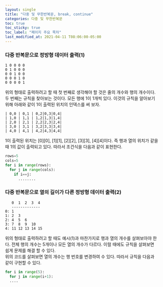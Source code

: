 ```yaml
---
layout: single
title: "다중 및 무한반복문, break, continue"
categories: 다중 및 무한반복문
toc: true
toc_sticky: true
toc_label: "페이지 주요 목차"
last_modified_at: 2021-04-11 T08:06:00-05:00
---
```


### 다중 반복문으로 정방형 데이터 출력(1)
~~~
1 0 0 0 0 
0 1 0 0 0
0 0 1 0 0
0 0 0 1 0
0 0 0 0 1
~~~
위의 형태로 출력하려고 할 때 첫 번째로 생각해야 할 것은 줄의 개수와 행의 개수이다. 두 번째는 규칙을 찾아보는 것이다. 모든 행에 1이 1개씩 있다. 이것의 규칙을 알아보기 위해 아래와 같이 1이 출력된 위치의 인덱스를 써 보자.

~~~
| 0,0 | 0,1 | 0,2|0,3|0,4|
| 1,0 | 1,1 | 1,2|1,3|1,4|
| 2,0 | 2,1 | 2,2|2,3|2,4|
| 3,0 | 3,1 | 3,2|3,3|3,4|
| 4,0 | 4,1 | 4,2|4,3|4,4|
~~~
1이 출력된 위치는 [0][0], [1][1], [2][2], [3][3], [4][4]이다. 즉 행과 열의 위치가 같을 때 1의 값이 출력되고 있다. 따라서 조건식을 다음과 같이 표현한다.

~~~python
rows=5
cols=5
for i in range(rows):
  for j in range(cols):
    if i==j:
      ........
~~~

### 다중 반복문으로 열의 길이가 다른 정방형 데이터 출력(2)
~~~
   0  1  2  3  4
   -------------
0: 1  
1: 2  3
2: 4  5  6
3: 7  8  9  10
4: 11 12 13 14 15

~~~
위의 형태로 출력하려고 할 때도 예시(1)과 마찬가지로 행과 열의 개수를 살펴보아야 한다. 전체 행의 개수는 5개이나 모든 열의 개수가 다르다. 이럴 때에도 규칙을 살펴보면 쉽게 문제를 해결 할 수 있다.  
위의 코드를 살펴보면 열의 개수는 행 번호를 변경하여  수 있다. 따라서 규칙을 다음과 같이 구현할 수 있다.
~~~python
for i in range(5):
  for j in range(i+1):
  ....
~~~


